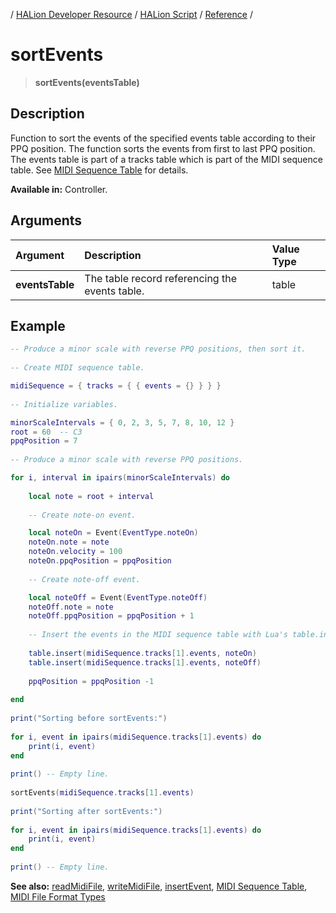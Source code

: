/ [HALion Developer Resource](../../HALion-Developer-Resource.md) / [HALion Script](./HALion-Script.md) / [Reference](./Reference.md) /

# sortEvents

>**sortEvents(eventsTable)**

## Description

Function to sort the events of the specified events table according to their PPQ position. The function sorts the events from first to last PPQ position. The events table is part of a tracks table which is part of the MIDI sequence table. See [MIDI Sequence Table](./MIDI-Sequence-Table.md) for details.

**Available in:** Controller.

## Arguments

|Argument|Description|Value Type|
|:-|:-|:-|
|**eventsTable**|The table record referencing the events table.|table|

## Example

```lua
-- Produce a minor scale with reverse PPQ positions, then sort it.
 
-- Create MIDI sequence table.

midiSequence = { tracks = { { events = {} } } }
 
-- Initialize variables.

minorScaleIntervals = { 0, 2, 3, 5, 7, 8, 10, 12 }
root = 60  -- C3
ppqPosition = 7
 
-- Produce a minor scale with reverse PPQ positions.

for i, interval in ipairs(minorScaleIntervals) do
 
    local note = root + interval
 
    -- Create note-on event.

    local noteOn = Event(EventType.noteOn)
    noteOn.note = note
    noteOn.velocity = 100
    noteOn.ppqPosition = ppqPosition
 
    -- Create note-off event.

    local noteOff = Event(EventType.noteOff)
    noteOff.note = note
    noteOff.ppqPosition = ppqPosition + 1
 
    -- Insert the events in the MIDI sequence table with Lua's table.insert function.
    
    table.insert(midiSequence.tracks[1].events, noteOn)
    table.insert(midiSequence.tracks[1].events, noteOff)
 
    ppqPosition = ppqPosition -1
 
end
 
print("Sorting before sortEvents:")
 
for i, event in ipairs(midiSequence.tracks[1].events) do
    print(i, event)
end
 
print() -- Empty line.
 
sortEvents(midiSequence.tracks[1].events)
 
print("Sorting after sortEvents:")
 
for i, event in ipairs(midiSequence.tracks[1].events) do
    print(i, event)
end
 
print() -- Empty line.
```

**See also:** [readMidiFile](./readMidiFile.md), [writeMidiFile](./writeMidiFile.md), [insertEvent](./insertEvent.md), [MIDI Sequence Table](./MIDI-Sequence-Table.md), [MIDI File Format Types](./MIDI-File-Format-Types.md)